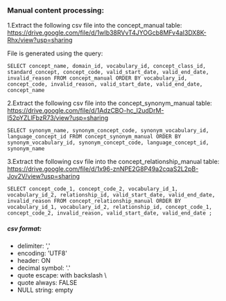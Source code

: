 ### Manual content processing:
1.Extract the following csv file into the concept_manual table: https://drive.google.com/file/d/1wIb38RVvT4JYOGcb8MFv4aI3DX8K-Rhx/view?usp=sharing

File is generated using the query:

`SELECT concept_name,
       domain_id,
       vocabulary_id,
       concept_class_id,
       standard_concept,
       concept_code,
       valid_start_date,
       valid_end_date,
       invalid_reason
FROM concept_manual
ORDER BY vocabulary_id, concept_code, invalid_reason, valid_start_date, valid_end_date, concept_name`

2.Extract the following csv file into the concept_synonym_manual table: https://drive.google.com/file/d/1AdzCBO-hc_l2udDrM-I52pYZLlFbzR73/view?usp=sharing

`SELECT synonym_name,
       synonym_concept_code,
       synonym_vocabulary_id,
       language_concept_id
FROM concept_synonym_manual
ORDER BY synonym_vocabulary_id, synonym_concept_code, language_concept_id, synonym_name`

3.Extract the following csv file into the concept_relationship_manual table: https://drive.google.com/file/d/1x96-znNPE2G8P49a2cqaS2L2pB-Jov2V/view?usp=sharing

`SELECT concept_code_1,
       concept_code_2,
       vocabulary_id_1,
       vocabulary_id_2,
       relationship_id,
       valid_start_date,
       valid_end_date,
       invalid_reason
FROM concept_relationship_manual
ORDER BY vocabulary_id_1, vocabulary_id_2, relationship_id, concept_code_1, concept_code_2, invalid_reason, valid_start_date, valid_end_date
;`


##### csv format:
- delimiter: ','
- encoding: 'UTF8'
- header: ON
- decimal symbol: '.'
- quote escape: with backslash \
- quote always: FALSE
- NULL string: empty
